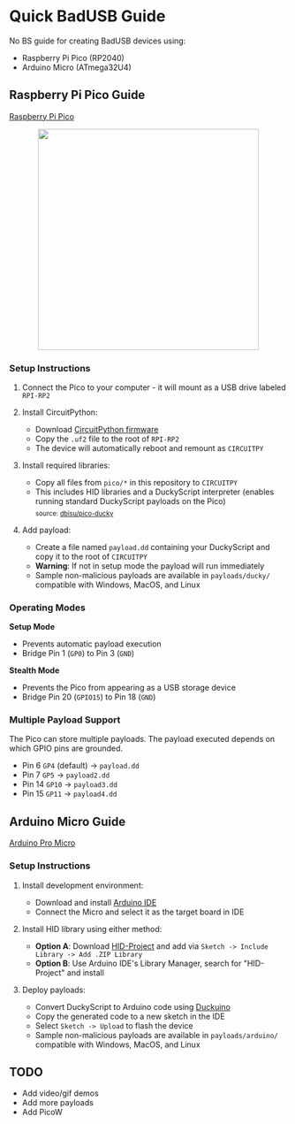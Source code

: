 # Quick BadUSB Guide

No BS guide for creating BadUSB devices using:
- Raspberry Pi Pico (RP2040)
- Arduino Micro (ATmega32U4)

## Raspberry Pi Pico Guide

[Raspberry Pi Pico](https://www.raspberrypi.com/products/raspberry-pi-pico/)

<p align="center">
<kbd><img src="https://github.com/user-attachments/assets/9820879a-ce2f-4573-b6ec-7dcce871df26" width="400"></kbd>
</p>

### Setup Instructions

1. Connect the Pico to your computer - it will mount as a USB drive labeled `RPI-RP2`

2. Install CircuitPython:
   - Download [CircuitPython firmware](https://circuitpython.org/board/raspberry_pi_pico/)
   - Copy the `.uf2` file to the root of `RPI-RP2`
   - The device will automatically reboot and remount as `CIRCUITPY`

3. Install required libraries:
   - Copy all files from `pico/*` in this repository to `CIRCUITPY`
   - This includes HID libraries and a DuckyScript interpreter (enables running standard DuckyScript payloads on the Pico)<br/>
   <sub>source: [dbisu/pico-ducky](https://github.com/dbisu/pico-ducky)</sub>

4. Add payload:
   - Create a file named `payload.dd` containing your DuckyScript and copy it to the root of `CIRCUITPY`
   - **Warning**: If not in setup mode the payload will run immediately
   - Sample non-malicious payloads are available in `payloads/ducky/` compatible with Windows, MacOS, and Linux

### Operating Modes

**Setup Mode**
- Prevents automatic payload execution
- Bridge Pin 1 (`GP0`) to Pin 3 (`GND`)

**Stealth Mode**
- Prevents the Pico from appearing as a USB storage device
- Bridge Pin 20 (`GPIO15`) to Pin 18 (`GND`)

### Multiple Payload Support

The Pico can store multiple payloads. The payload executed depends on which GPIO pins are grounded.
- Pin 6 `GP4` (default) -> `payload.dd`
- Pin 7 `GP5` -> `payload2.dd`
- Pin 14 `GP10` -> `payload3.dd`
- Pin 15 `GP11` -> `payload4.dd`

## Arduino Micro Guide

[Arduino Pro Micro](https://store.arduino.cc/products/arduino-micro)

### Setup Instructions

1. Install development environment:
   - Download and install [Arduino IDE](https://www.arduino.cc/en/software)
   - Connect the Micro and select it as the target board in IDE

2. Install HID library using either method:
   - **Option A**: Download [HID-Project](https://www.arduinolibraries.info/libraries/hid-project) and add via `Sketch -> Include Library -> Add .ZIP Library`
   - **Option B**: Use Arduino IDE's Library Manager, search for "HID-Project" and install

3. Deploy payloads:
   - Convert DuckyScript to Arduino code using [Duckuino](https://d4n5h.github.io/Duckuino/)
   - Copy the generated code to a new sketch in the IDE
   - Select `Sketch -> Upload` to flash the device
   - Sample non-malicious payloads are available in `payloads/arduino/` compatible with Windows, MacOS, and Linux

## TODO

* Add video/gif demos
* Add more payloads
* Add PicoW

